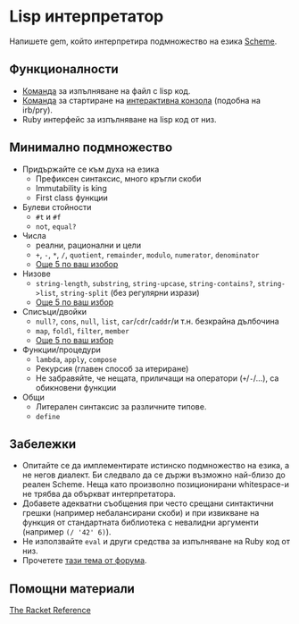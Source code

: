 # Lisp интерпретатор

Напишете gem, който интерпретира подмножество на езика [Scheme](https://en.wikipedia.org/wiki/Scheme_(programming_language)).

## Функционалности

- [Команда](http://guides.rubygems.org/make-your-own-gem/#adding-an-executable) за изпълняване на файл с lisp код.
- [Команда](http://guides.rubygems.org/make-your-own-gem/#adding-an-executable) за стартиране на [интерактивна конзола](https://en.wikipedia.org/wiki/Read%E2%80%93eval%E2%80%93print_loop) (подобна на irb/pry).
- Ruby интерфейс за изпълняване на lisp код от низ.

## Минимално подмножество

- Придържайте се към духа на езика
  * Префиксен синтаксис, много кръгли скоби
  * Immutability is king
  * First class функции
- Булеви стойности
  * `#t` и `#f`
  * `not`, `equal?`
- Числа
  * реални, рационални и цели
  * `+`, `-`, `*`, `/`, `quotient`, `remainder`, `modulo`, `numerator`, `denominator`
  * [Още 5 по ваш изобор](https://docs.racket-lang.org/reference/generic-numbers.html)
- Низове
  * `string-length`, `substring`, `string-upcase`, `string-contains?`, `string->list`, `string-split` (без регулярни изрази)
  * [Още 5 по ваш избор](https://docs.racket-lang.org/reference/strings.html)
- Списъци/двойки
  * `null?`, `cons`, `null`, `list`, `car`/`cdr`/`caddr`/и т.н. безкрайна дълбочина
  * `map`, `foldl`, `filter`, `member`
  * [Още 5 по ваш избор](https://docs.racket-lang.org/reference/pairs.html)
- Функции/процедури
  * `lambda`, `apply`, `compose`
  * Рекурсия (главен способ за итериране)
  * Не забравяйте, че нещата, приличащи на оператори (`+`/`-`/...), са обикновени функции
- Общи
  * Литерален синтаксис за различните типове.
  * `define`

## Забележки
- Опитайте се да имплементирате истинско подмножество на езика, а не негов диалект. Би следвало да се държи възможно най-близо до реален Scheme. Неща като произволно позиционирани whitespace-и не трябва да объркват интерпретатора.
- Добавете адекватни съобщения при често срещани синтактични грешки (например небалансирани скоби) и при извикване на функция от стандартната библиотека с невалидни аргументи (например `(/ '42' 6)`).
- Не използвайте `eval` и други средства за изпълняване на Ruby код от низ.
- Прочетете [тази тема от форума](http://fmi.ruby.bg/topics/419).

## Помощни материали
[The Racket Reference](https://docs.racket-lang.org/reference/)
